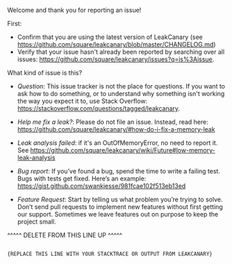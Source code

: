 Welcome and thank you for reporting an issue!

First:

- Confirm that you are using the latest version of LeakCanary (see https://github.com/square/leakcanary/blob/master/CHANGELOG.md)
- Verify that your issue hasn't already been reported by searching over all issues: https://github.com/square/leakcanary/issues?q=is%3Aissue.

What kind of issue is this?

 - *Question*: This issue tracker is not the place for questions. If you want to ask how to do
   something, or to understand why something isn't working the way you expect it to, use Stack
   Overflow: https://stackoverflow.com/questions/tagged/leakcanary.

 - *Help me fix a leak?*: Please do not file an issue.
   Instead, read here: https://github.com/square/leakcanary/#how-do-i-fix-a-memory-leak
 
 - *Leak analysis failed*: if it's an OutOfMemoryError, no need to report it. See https://github.com/square/leakcanary/wiki/Future#low-memory-leak-analysis

 - *Bug report*: If you’ve found a bug, spend the time to write a failing test. Bugs with tests get fixed.
   Here’s an example: https://gist.github.com/swankjesse/981fcae102f513eb13ed
   
 - *Feature Request*: Start by telling us what problem you’re trying to solve. Don’t send pull requests to implement
   new features without first getting our support. Sometimes we leave features out on purpose to keep the project small.

^^^^^ DELETE FROM THIS LINE UP ^^^^^


```

{REPLACE THIS LINE WITH YOUR STACKTRACE OR OUTPUT FROM LEAKCANARY}

```

